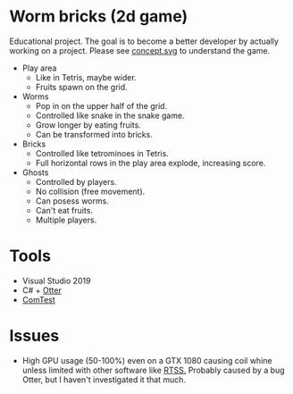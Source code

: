 # Worm bricks (2d game)
Educational project. The goal is to become a better developer by actually working on a project. Please see [concept.svg](https://raw.githubusercontent.com/anvemaha/worm-bricks/master/concept.svg) to understand the game.
- Play area
    - Like in Tetris, maybe wider.
    - Fruits spawn on the grid.
- Worms
    - Pop in on the upper half of the grid.
    - Controlled like snake in the snake game.
    - Grow longer by eating fruits.
    - Can be transformed into bricks.
- Bricks
    - Controlled like tetrominoes in Tetris.
    - Full horizontal rows in the play area explode, increasing score.
- Ghosts
    - Controlled by players.
    - No collision (free movement).
    - Can posess worms.
    - Can't eat fruits.
    - Multiple players.

# Tools
- Visual Studio 2019
- C# + [Otter](http://otter2d.com/)
- [ComTest](https://trac.cc.jyu.fi/projects/comtest/wiki/ComTestInEnglish) 

# Issues
- High GPU usage (50-100%) even on a GTX 1080 causing coil whine unless limited with other software like [RTSS.](https://www.guru3d.com/files-details/rtss-rivatuner-statistics-server-download.html) Probably caused by a bug Otter, but I haven't investigated it that much.
